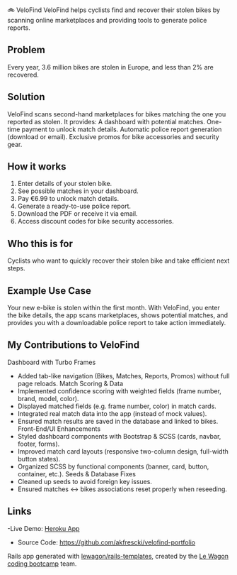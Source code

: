 🚲 VeloFind
VeloFind helps cyclists find and recover their stolen bikes by scanning online marketplaces and providing tools to generate police reports.

## Problem
Every year, 3.6 million bikes are stolen in Europe, and less than 2% are recovered.

## Solution
VeloFind scans second-hand marketplaces for bikes matching the one you reported as stolen. It provides:
A dashboard with potential matches.
One-time payment to unlock match details.
Automatic police report generation (download or email).
Exclusive promos for bike accessories and security gear.

## How it works
1. Enter details of your stolen bike.
2. See possible matches in your dashboard.
3. Pay €6.99 to unlock match details.
4. Generate a ready-to-use police report.
5. Download the PDF or receive it via email.
6. Access discount codes for bike security accessories.

## Who this is for
Cyclists who want to quickly recover their stolen bike and take efficient next steps.

## Example Use Case
Your new e-bike is stolen within the first month. With VeloFind, you enter the bike details, the app scans marketplaces, shows potential matches, and provides you with a downloadable police report to take action immediately.

## My Contributions to VeloFind
Dashboard with Turbo Frames
- Added tab-like navigation (Bikes, Matches, Reports, Promos) without full page reloads.
Match Scoring & Data
- Implemented confidence scoring with weighted fields (frame number, brand, model, color).
- Displayed matched fields (e.g. frame number, color) in match cards.
- Integrated real match data into the app (instead of mock values).
- Ensured match results are saved in the database and linked to bikes.
Front-End/UI Enhancements
- Styled dashboard components with Bootstrap & SCSS (cards, navbar, footer, forms).
- Improved match card layouts (responsive two-column design, full-width button states).
- Organized SCSS by functional components (banner, card, button, container, etc.).
Seeds & Database Fixes
- Cleaned up seeds to avoid foreign key issues.
- Ensured matches ↔ bikes associations reset properly when reseeding.

## Links
-Live Demo: [Heroku App](https://www.velofind.bike/)
- Source Code: https://github.com/akfrescki/velofind-portfolio

Rails app generated with [lewagon/rails-templates](https://github.com/lewagon/rails-templates), created by the [Le Wagon coding bootcamp](https://www.lewagon.com) team.
